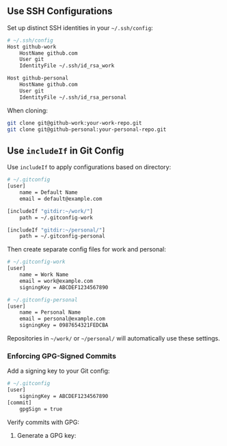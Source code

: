 

## Use SSH Configurations

Set up distinct SSH identities in your `~/.ssh/config`:

```bash
# ~/.ssh/config
Host github-work
    HostName github.com
    User git
    IdentityFile ~/.ssh/id_rsa_work

Host github-personal
    HostName github.com
    User git
    IdentityFile ~/.ssh/id_rsa_personal

```

When cloning: 

```bash
git clone git@github-work:your-work-repo.git
git clone git@github-personal:your-personal-repo.git
```

## Use `includeIf` in Git Config

Use `includeIf` to apply configurations based on directory:

```bash
# ~/.gitconfig
[user]
    name = Default Name
    email = default@example.com

[includeIf "gitdir:~/work/"]
    path = ~/.gitconfig-work

[includeIf "gitdir:~/personal/"]
    path = ~/.gitconfig-personal
```

Then create separate config files for work and personal:

```bash
# ~/.gitconfig-work
[user]
    name = Work Name
    email = work@example.com
    signingKey = ABCDEF1234567890

# ~/.gitconfig-personal
[user]
    name = Personal Name
    email = personal@example.com
    signingKey = 0987654321FEDCBA

```

Repositories in `~/work/` or `~/personal/` will automatically use these settings.

### Enforcing GPG-Signed Commits

Add a signing key to your Git config:

```bash
# ~/.gitconfig
[user]
    signingKey = ABCDEF1234567890
[commit]
    gpgSign = true

```


Verify commits with GPG:

1. Generate a GPG key:
